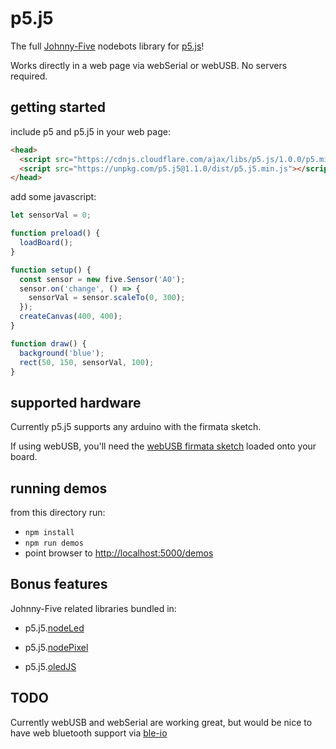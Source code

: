 # p5.j5

The full [Johnny-Five](http://johnny-five.io/) nodebots library for [p5.js](https://p5js.org/)!

Works directly in a web page via webSerial or webUSB. No servers required.

## getting started

include p5 and p5.j5 in your web page:

```html
<head>
  <script src="https://cdnjs.cloudflare.com/ajax/libs/p5.js/1.0.0/p5.min.js"></script>
  <script src="https://unpkg.com/p5.j5@1.1.0/dist/p5.j5.min.js"></script>
</head>
```

add some javascript:

```javascript
let sensorVal = 0;

function preload() {
  loadBoard();
}

function setup() { 
  const sensor = new five.Sensor('A0');
  sensor.on('change', () => {
    sensorVal = sensor.scaleTo(0, 300);
  });
  createCanvas(400, 400);
} 

function draw() { 
  background('blue');
  rect(50, 150, sensorVal, 100);
}

```


## supported hardware

Currently p5.j5 supports any arduino with the firmata sketch.

If using webUSB, you'll need the [webUSB firmata sketch](https://github.com/monteslu/webusb-serial/tree/master/example) loaded onto your board.

## running demos

from this directory run:
* `npm install`
* `npm run demos`
* point browser to [http://localhost:5000/demos](http://localhost:5000/demos)

## Bonus features

Johnny-Five related libraries bundled in:

* p5.j5.[nodeLed](https://github.com/louiemontes/node-led)

* p5.j5.[nodePixel](https://github.com/ajfisher/node-pixel)

* p5.j5.[oledJS](https://github.com/noopkat/oled-js)

## TODO

Currently webUSB and webSerial are working great, but would be nice to have web bluetooth support via [ble-io](https://github.com/monteslu/ble-io)